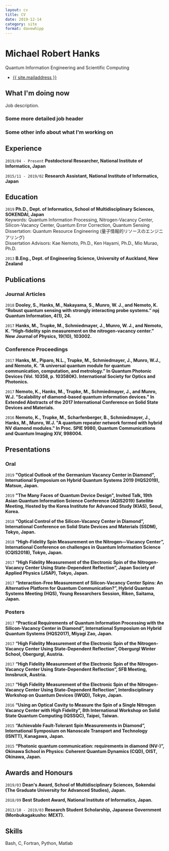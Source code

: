 ```yaml
---
layout: cv
title: CV
date: 2019-12-14
category: site
format: davewhipp
---
```




# Michael Robert Hanks
Quantum Information Engineering and Scientific Computing
<div id="contactinfo">
<ul>
  <li><a href="mailto:{{ site.mailaddress }}">{{ site.mailaddress }}</a></li>
</ul>
</div>

## What I'm doing now

Job description.

### Some more detailed job header

### Some other info about what I'm working on


## Experience

`2019/04 - Present`
__Postdoctoral Researcher, National Institute of Informatics, Japan__

`2015/11 - 2019/02`
__Research Assistant, National Institute of Informatics, Japan__



## Education

`2019`
__Ph.D., Dept. of Informatics, School of Multidisciplinary Sciences, SOKENDAI, Japan__<br/>
Keywords: Quantum Information Processing, Nitrogen-Vacancy Center, Silicon-Vacancy Center, Quantum Error Correction, Quantum Sensing<br/>
Dissertation: Quantum Resource Engineering (量子情報的リソースのエンジニアリング) <br/>
Dissertation Advisors: Kae Nemoto, Ph.D., Ken Hayami, Ph.D., Mio Murao, Ph.D.

`2013`
__B.Eng., Dept. of Engineering Science, University of Auckland, New Zealand__


## Publications

### Journal Articles

`2018`
__Dooley, S., Hanks, M., Nakayama, S., Munro, W. J., and Nemoto, K. “Robust quantum sensing with strongly interacting probe systems.” npj Quantum Information, 4(1), 24.__

`2017`
__Hanks, M., Trupke, M., Schmiedmayer, J., Munro, W. J., and Nemoto, K. “High-fidelity spin measurement on the nitrogen-vacancy center.” New Journal of Physics, 19(10), 103002.__

### Conference Proceedings

`2017`
__Hanks, M., Piparo, N.L., Trupke, M., Schmiedmayer, J., Munro, W.J., and Nemoto, K. “A universal quantum module for quantum communication, computation, and metrology.” In Quantum Photonic Devices (Vol. 10358, p. 103580K). International Society for Optics and Photonics.__

`2017`
__Nemoto, K., Hanks, M., Trupke, M., Schmiedmayer, J., and Munro, W.J. "Scalability of diamond-based quantum information devices." In Extended Abstracts of the 2017 International Conference on Solid State Devices and Materials.__

`2016`
__Nemoto, K., Trupke, M., Scharfenberger, B., Schmiedmayer, J., Hanks, M., Munro, W.J. "A quantum repeater network formed with hybrid NV diamond modules." In Proc. SPIE 9980, Quantum Communications and Quantum Imaging XIV, 998004.__



## Presentations

### Oral

`2019`
__"Optical Outlook of the Germanium Vacancy Center in Diamond", International Symposium on Hybrid Quantum Systems 2019 (HQS2019), Matsue, Japan.__

`2019`
__"The Many Faces of Quantum Device Design", Invited Talk, 19th Asian Quantum Information Science Conference (AQIS2019) Satellite Meeting, Hosted by the Korea Institute for Advanced Study (KIAS), Seoul, Korea.__

`2018`
__“Optical Control of the Silicon-Vacancy Center in Diamond”, International Conference on Solid State Devices and Materials (SSDM), Tokyo, Japan.__

`2018`
__“High-Fidelity Spin Measurement on the Nitrogen―Vacancy Center”, International Conference on challenges in Quantum Information Science (CQIS2018), Tokyo, Japan.__

`2017`
__“High Fidelity Measurement of the Electronic Spin of the Nitrogen-Vacancy Center Using State-Dependent Reflection”, Japan Society of Applied Physics (JSAP), Tokyo, Japan.__

`2017`
__“Interaction-Free Measurement of Silicon-Vacancy Center Spins: An Alternative Platform for Quantum Communication?”, Hybrid Quantum Systems Meeting (HQS), Young Researchers Session, Riken, Saitama, Japan.__

### Posters

`2017`
__“Practical Requirements of Quantum Information Processing with the Silicon-Vacancy Center in Diamond”, International Symposium on Hybrid Quantum Systems (HQS2017), Miyagi Zao, Japan.__

`2017`
__“High Fidelity Measurement of the Electronic Spin of the Nitrogen-Vacancy Center Using State-Dependent Reflection”, Obergurgl Winter School, Obergurgl, Austria.__

`2017`
__“High Fidelity Measurement of the Electronic Spin of the Nitrogen-Vacancy Center Using State-Dependent Reflection”, SFB Meeting, Innsbruck, Austria.__

`2017`
__“High Fidelity Measurement of the Electronic Spin of the Nitrogen-Vacancy Center Using State-Dependent Reflection”, Interdisciplinary Workshop on Quantum Devices (IWQD), Tokyo, Japan.__

`2016`
__“Using an Optical Cavity to Measure the Spin of a Single Nitrogen Vacancy Center with High Fidelity”, 8th International Workshop on Solid State Quantum Computing (IQSSQC), Taipei, Taiwan.__

`2015`
__“Achievable Fault-Tolerant Spin Measurements in Diamond”, International Symposium on Nanoscale Transport and Technology (ISNTT), Kanagawa, Japan.__

`2015`
__“Photonic quantum communication: requirements in diamond (NV-)”, Okinawa School in Physics: Coherent Quantum Dynamics (CQD), OIST, Okinawa, Japan.__


## Awards and Honours

`2019/03`
__Dean's Award, School of Multidisciplinary Sciences, Sokendai (The Graduate University for Advanced Studies), Japan.__

`2018/09`
__Best Student Award, National Institute of Informatics, Japan.__

`2013/10 - 2019/03`
__Research Student Scholarship, Japanese Government (Monbukagakusho: MEXT).__


## Skills

Bash, C, Fortran, Python, Matlab



